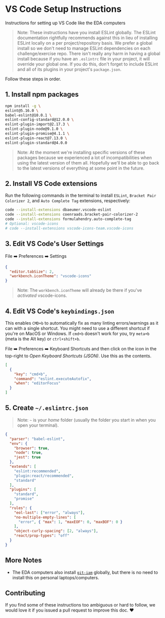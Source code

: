 # VS Code Setup Instructions

Instructions for setting up VS Code like the EDA computers

> Note: These instructions have you install ESLint globally. The ESLint documentation rightfully recommends against this in lieu of installing ESLint locally on a per project/repository basis. We prefer a global install so we don't need to manage ESLint dependencies on each challenge/exercise repo. There isn't really any harm in having a global install because if you have an `.eslintrc` file in your project, it will override your global one. If you do this, don't forget to include ESLint and all of its plugins in your project's `package.json`.

Follow these steps in order.

## 1. Install npm packages

```sh
npm install -g \
eslint@5.16.0 \
babel-eslint@10.0.1 \
eslint-config-standard@12.0.0 \
eslint-plugin-import@2.17.3 \
eslint-plugin-node@9.1.0 \
eslint-plugin-promise@4.1.1 \
eslint-plugin-react@7.13.0 \
eslint-plugin-standard@4.0.0
```

> Note: At the moment we're installing specific versions of these packages because we experienced a lot of incompatibilities when using the latest version of them all. Hopefully we'll be able to go back to the latest versions of everything at some point in the future.


## 2. Install VS Code extensions

Run the following commands in the terminal to install `ESLint`, `Bracket Pair Colorizer 2`, and `Auto Complete Tag` extensions, respectively:

```sh
code --install-extensions dbaeumer.vscode-eslint
code --install-extensions coenraads.bracket-pair-colorizer-2
code --install-extensions formulahendry.auto-complete-tag
# Optional: vscode-icons
# code --install-extensions vscode-icons-team.vscode-icons
```


## 3. Edit VS Code's User Settings

File :arrow_right: Preferences :arrow_right: Settings

```json
{
  "editor.tabSize": 2,
  "workbench.iconTheme": "vscode-icons"
}
```

> Note: The `workbench.iconTheme` will already be there if you've _activated_ vscode-icons.


## 4. Edit VS Code's `keybindings.json`

This enables `CMD+b` to automatically fix as many linting errors/warnings as it can with a single shortcut. You might need to use a different shortcut if you're on MacOS or Windows. If `cmd+b` doesn't work for you, try `meta+b` (meta is the Alt key) or `ctrl+shift+b`.

File :arrow_right: Preferences :arrow_right: Keyboard Shortcuts and then click on the icon in the top-right to _Open Keyboard Shortcuts (JSON)_. Use this as the contents.

```json
[
  {
    "key": "cmd+b",
    "command": "eslint.executeAutofix",
    "when": "editorFocus"
  }
]
```

## 5. Create `~/.eslintrc.json`

> Note: `~` is your _home_ folder (usually the folder you start in when you open your terminal).

```json
{
  "parser": "babel-eslint",
  "env": {
    "browser": true,
    "node": true,
    "jest": true
  },
  "extends": [
    "eslint:recommended",
    "plugin:react/recommended",
    "standard"
  ],
  "plugins": [
    "standard",
    "promise"
  ],
  "rules": {
    "eol-last": ["error", "always"],
    "no-multiple-empty-lines": [
      "error", { "max": 1, "maxEOF": 0, "maxBOF": 0 }
    ],
    "object-curly-spacing": [2, "always"],
    "react/prop-types": "off"
  }
}
```

## More Notes

* The EDA computers also install [`git-iam`](https://npmjs.com/package/git-iam) globally, but there is no need to install this on personal laptops/computers.

## Contributing

If you find some of these instructions too ambiguous or hard to follow, we would love it if you issued a pull request to improve this doc. :heart:

